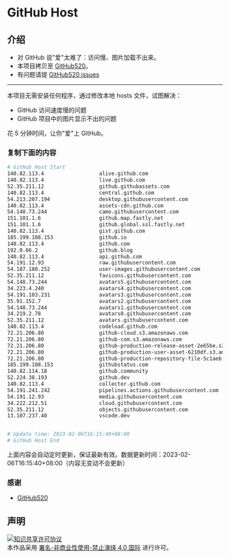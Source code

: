 # GitHub Host
## 介绍
- 对 GitHub 说"爱"太难了：访问慢、图片加载不出来。
- 本项目拷贝至 [GitHub520](https://github.com/521xueweihan/GitHub520)。
- 有问题请提 [GitHub520 issues](https://github.com/521xueweihan/GitHub520/issues/new)

---

本项目无需安装任何程序，通过修改本地 hosts 文件，试图解决：
- GitHub 访问速度慢的问题
- GitHub 项目中的图片显示不出的问题

花 5 分钟时间，让你"爱"上 GitHub。

### 复制下面的内容
```bash
# GitHub Host Start
140.82.113.4                  alive.github.com
140.82.113.4                  live.github.com
52.35.211.12                  github.githubassets.com
140.82.113.4                  central.github.com
54.213.207.194                desktop.githubusercontent.com
140.82.113.4                  assets-cdn.github.com
54.148.73.244                 camo.githubusercontent.com
151.101.1.6                   github.map.fastly.net
151.101.1.6                   github.global.ssl.fastly.net
140.82.113.4                  gist.github.com
185.199.108.153               github.io
140.82.113.4                  github.com
192.0.66.2                    github.blog
140.82.113.4                  api.github.com
54.191.12.93                  raw.githubusercontent.com
54.187.180.252                user-images.githubusercontent.com
52.35.211.12                  favicons.githubusercontent.com
54.148.73.244                 avatars5.githubusercontent.com
34.223.4.240                  avatars4.githubusercontent.com
54.191.103.231                avatars3.githubusercontent.com
35.91.152.7                   avatars2.githubusercontent.com
54.148.73.244                 avatars1.githubusercontent.com
34.219.2.78                   avatars0.githubusercontent.com
52.35.211.12                  avatars.githubusercontent.com
140.82.113.4                  codeload.github.com
72.21.206.80                  github-cloud.s3.amazonaws.com
72.21.206.80                  github-com.s3.amazonaws.com
72.21.206.80                  github-production-release-asset-2e65be.s3.amazonaws.com
72.21.206.80                  github-production-user-asset-6210df.s3.amazonaws.com
72.21.206.80                  github-production-repository-file-5c1aeb.s3.amazonaws.com
185.199.108.153               githubstatus.com
140.82.114.18                 github.community
52.224.38.193                 github.dev
140.82.113.4                  collector.github.com
54.191.241.242                pipelines.actions.githubusercontent.com
54.191.12.93                  media.githubusercontent.com
34.222.212.51                 cloud.githubusercontent.com
52.35.211.12                  objects.githubusercontent.com
13.107.237.40                 vscode.dev


# Update time: 2023-02-06T16:15:40+08:00
# GitHub Host End

```
上面内容会自动定时更新，保证最新有效。数据更新时间：2023-02-06T16:15:40+08:00（内容无变动不会更新）

### 感谢

- [GitHub520](https://github.com/521xueweihan/GitHub520)

## 声明
<a rel="license" href="https://creativecommons.org/licenses/by-nc-nd/4.0/deed.zh"><img alt="知识共享许可协议" style="border-width: 0" src="https://licensebuttons.net/l/by-nc-nd/4.0/88x31.png"></a><br>本作品采用 <a rel="license" href="https://creativecommons.org/licenses/by-nc-nd/4.0/deed.zh">署名-非商业性使用-禁止演绎 4.0 国际</a> 进行许可。